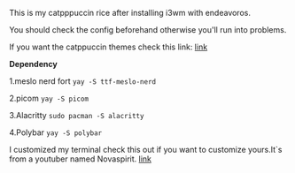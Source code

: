 This is my catpppuccin rice after installing i3wm with endeavoros.

You should check the config beforehand otherwise you'll run into problems.

If you want the catppuccin themes check this link:
[link](https://github.com/brycewalkerdev/catppuccin-gtk)

**Dependency**

1.meslo nerd fort
 `yay -S ttf-meslo-nerd`

2.picom
 `yay -S picom`

3.Alacritty
 `sudo pacman -S alacritty`

4.Polybar
 `yay -S polybar`

I customized my terminal check this out if you want to customize yours.It`s from a youtuber named Novaspirit.
[link](https://github.com/novaspirit/pimpyourterm)

